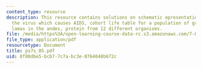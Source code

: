 ```yaml
---
content_type: resource
description: This resource contains solutions on schematic epresentation of an antibody,
  the virus which causes AIDS, cohort life table for a population of gray squirrels,
  lamas in the andes, protein from 12 different organisms.
file: /media/https%3A/open-learning-course-data-rc.s3.amazonaws.com/7-014-introductory-biology-spring-2005/0f88dbe5bcb77c7abc3e8764048b672c_ps7s_05.pdf
file_type: application/pdf
resourcetype: Document
title: ps7s_05.pdf
uid: 0f88dbe5-bcb7-7c7a-bc3e-8764048b672c
---
```

